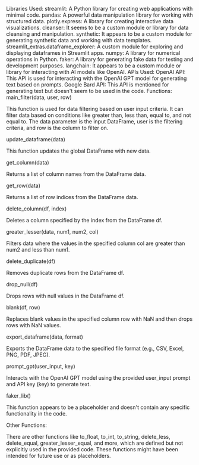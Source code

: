 Libraries Used:
streamlit: A Python library for creating web applications with minimal code.
pandas: A powerful data manipulation library for working with structured data.
plotly.express: A library for creating interactive data visualizations.
cleanser: It seems to be a custom module or library for data cleansing and manipulation.
synthetic: It appears to be a custom module for generating synthetic data and working with data templates.
streamlit_extras.dataframe_explorer: A custom module for exploring and displaying dataframes in Streamlit apps.
numpy: A library for numerical operations in Python.
faker: A library for generating fake data for testing and development purposes.
langchain: It appears to be a custom module or library for interacting with AI models like OpenAI.
APIs Used:
OpenAI API: This API is used for interacting with the OpenAI GPT model for generating text based on prompts.
Google Bard API: This API is mentioned for generating text but doesn't seem to be used in the code.
Functions:
main_filter(data, user, row)

This function is used for data filtering based on user input criteria. It can filter data based on conditions like greater than, less than, equal to, and not equal to. The data parameter is the input DataFrame, user is the filtering criteria, and row is the column to filter on.

update_dataframe(data)

This function updates the global DataFrame with new data.

get_column(data)

Returns a list of column names from the DataFrame data.

get_row(data)

Returns a list of row indices from the DataFrame data.

delete_column(df, index)

Deletes a column specified by the index from the DataFrame df.

greater_lesser(data, num1, num2, col)

Filters data where the values in the specified column col are greater than num2 and less than num1.

delete_duplicate(df)

Removes duplicate rows from the DataFrame df.

drop_null(df)

Drops rows with null values in the DataFrame df.

blank(df, row)

Replaces blank values in the specified column row with NaN and then drops rows with NaN values.

export_dataframe(data, format)

Exports the DataFrame data to the specified file format (e.g., CSV, Excel, PNG, PDF, JPEG).

prompt_gpt(user_input, key)

Interacts with the OpenAI GPT model using the provided user_input prompt and API key (key) to generate text.

faker_lib()

This function appears to be a placeholder and doesn't contain any specific functionality in the code.

Other Functions:

There are other functions like to_float, to_int, to_string, delete_less, delete_equal, greater_lesser_equal, and more, which are defined but not explicitly used in the provided code. These functions might have been intended for future use or as placeholders.

